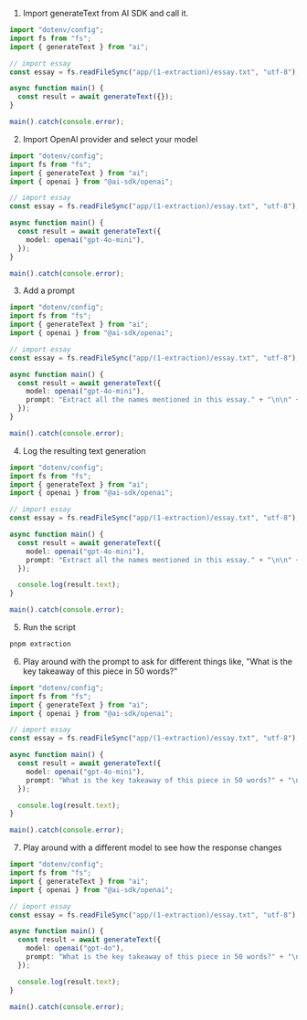 1. Import generateText from AI SDK and call it.
```typescript highlight={3,9}
import "dotenv/config";
import fs from "fs";
import { generateText } from "ai";

// import essay
const essay = fs.readFileSync("app/(1-extraction)/essay.txt", "utf-8");

async function main() {
  const result = await generateText({});
}

main().catch(console.error);
```

2. Import OpenAI provider and select your model
```typescript highlight={4,11}
import "dotenv/config";
import fs from "fs";
import { generateText } from "ai";
import { openai } from "@ai-sdk/openai";

// import essay
const essay = fs.readFileSync("app/(1-extraction)/essay.txt", "utf-8");

async function main() {
  const result = await generateText({
    model: openai("gpt-4o-mini"),
  });
}

main().catch(console.error);
```

3. Add a prompt
```typescript
import "dotenv/config";
import fs from "fs";
import { generateText } from "ai";
import { openai } from "@ai-sdk/openai";

// import essay
const essay = fs.readFileSync("app/(1-extraction)/essay.txt", "utf-8");

async function main() {
  const result = await generateText({
    model: openai("gpt-4o-mini"),
    prompt: "Extract all the names mentioned in this essay." + "\n\n" + essay,
  });
}

main().catch(console.error);
```

4. Log the resulting text generation
```typescript
import "dotenv/config";
import fs from "fs";
import { generateText } from "ai";
import { openai } from "@ai-sdk/openai";

// import essay
const essay = fs.readFileSync("app/(1-extraction)/essay.txt", "utf-8");

async function main() {
  const result = await generateText({
    model: openai("gpt-4o-mini"),
    prompt: "Extract all the names mentioned in this essay." + "\n\n" + essay,
  });

  console.log(result.text);
}

main().catch(console.error);
```

5. Run the script
```bash
pnpm extraction
```

6. Play around with the prompt to ask for different things like, "What is the key takeaway of this piece in 50 words?"
```typescript
import "dotenv/config";
import fs from "fs";
import { generateText } from "ai";
import { openai } from "@ai-sdk/openai";

// import essay
const essay = fs.readFileSync("app/(1-extraction)/essay.txt", "utf-8");

async function main() {
  const result = await generateText({
    model: openai("gpt-4o-mini"),
    prompt: "What is the key takeaway of this piece in 50 words?" + "\n\n" + essay,
  });

  console.log(result.text);
}

main().catch(console.error);
```

7. Play around with a different model to see how the response changes
```typescript
import "dotenv/config";
import fs from "fs";
import { generateText } from "ai";
import { openai } from "@ai-sdk/openai";

// import essay
const essay = fs.readFileSync("app/(1-extraction)/essay.txt", "utf-8");

async function main() {
  const result = await generateText({
    model: openai("gpt-4o"),
    prompt: "What is the key takeaway of this piece in 50 words?" + "\n\n" + essay,
  });

  console.log(result.text);
}

main().catch(console.error);
```
